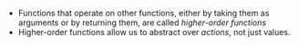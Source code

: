 - Functions that operate on other functions, either by taking them as arguments or by returning them, are called *higher-order functions*
- Higher-order functions allow us to abstract over *actions*, not just values. 